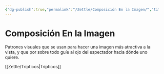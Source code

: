 ```yaml
---
{"dg-publish":true,"permalink":"/Zettle/Composición En la Imagen/","title":"Composición en la imagen","updated":"2023-11-20T19:22:19.802-05:00"}
---
```



# Composición En la Imagen

Patrones visuales que se usan para hacer una imagen más atractiva a la vista, y que por sobre todo guíe al ojo del espectador hacia dónde uno quiere.

[[Zettle/Trípticos\|Trípticos]]
